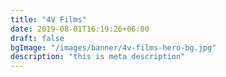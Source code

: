 ```yaml
---
title: "4V Films"
date: 2019-08-01T16:19:26+06:00
draft: false
bgImage: "/images/banner/4v-films-hero-bg.jpg"
description: "this is meta description"
---
```


